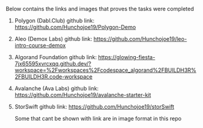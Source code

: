 Below contains the links and images that proves the tasks were completed

1. Polygon (Dabl.Club)
   github link: https://github.com/Hunchojoe19/Polygon-Demo
2. Aleo (Demox Labs)
   github link: https://github.com/Hunchojoe19/leo-intro-course-demox
3. Algorand Foundation
   github link: https://glowing-fiesta-7jx65595xvrcxqq.github.dev/?workspace=%2Fworkspaces%2Fcodespace_algorand%2FBUILDH3R%2FBUILDH3R.code-workspace
4. Avalanche (Ava Labs)
   github link: https://github.com/Hunchojoe19/avalanche-starter-kit
5. StorSwift
   github link: https://github.com/Hunchojoe19/storSwift

   Some that cant be shown with link are in image format in this repo
